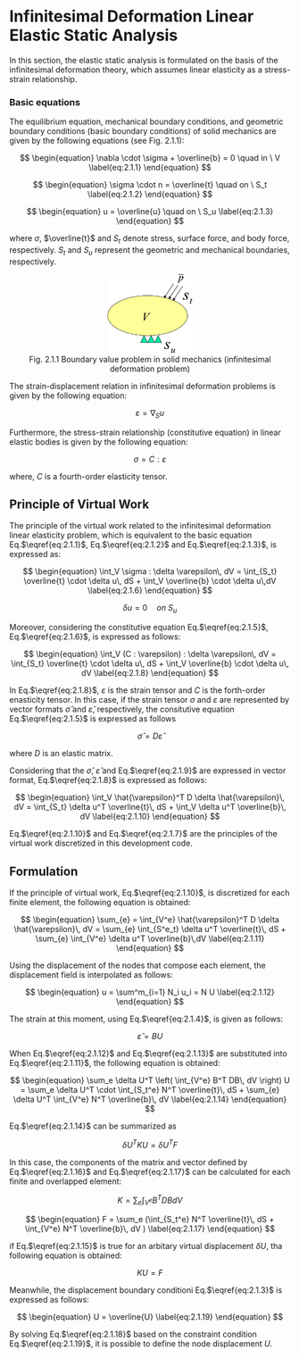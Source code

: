 <script type="text/x-mathjax-config">
MathJax.Hub.Config({
  tex2jax: {
    inlineMath: [['$','$'], ['\\(','\\)']],
    processEscapes: true
  },
  TeX: {
    equationNumbers: {
      autoNumber: "AMS"
    }
  },
  CommonHTML: { matchFontHeight: true },
  displayAlign: "center"
});
</script>
<script src='https://cdnjs.cloudflare.com/ajax/libs/mathjax/2.7.5/MathJax.js?config=TeX-MML-AM_CHTML' async></script>

# Infinitesimal Deformation Linear Elastic Static Analysis

In this section, the elastic static analysis is formulated on the basis of the infinitesimal deformation theory, which assumes linear elasticity as a stress-strain relationship. 

### Basic equations

The equilibrium equation, mechanical boundary conditions, and geometric boundary conditions (basic boundary conditions) of solid mechanics are given by the following equations (see Fig. 2.1.1): 

$$
\begin{equation}
\nabla \cdot \sigma + \overline{b} = 0 \quad in \ V
\label{eq:2.1.1}
\end{equation}
$$

$$
\begin{equation}
\sigma \cdot n = \overline{t} \quad on \ S_t
\label{eq:2.1.2} 
\end{equation}
$$

$$
\begin{equation}
u = \overline{u} \quad on \ S_u
\label{eq:2.1.3}
\end{equation}
$$


where $\sigma$, $\overline{t}$ and $S_t$ denote stress, surface force, and body force, respectively. $S_t$ and $S_u$ represent the geometric and mechanical boundaries, respectively.

<div style="text-align:center;"><img alt="Fig. 2.1.1 Boundary value problem in solid mechanics (infinitesimal deformation problem)" src="media/theory01_01.png" width="30%"/><br/>Fig. 2.1.1 Boundary value problem in solid mechanics (infinitesimal deformation problem)</div>

The strain-displacement relation in infinitesimal deformation problems is given by the following equation:

$$
\begin{equation}
\varepsilon = \nabla_S u
\label{eq:2.1.4}
\end{equation}
$$

Furthermore, the stress-strain relationship (constitutive equation) in linear elastic bodies is given by the following equation:

$$
\begin{equation}
\sigma = C : \varepsilon
\label{eq:2.1.5}
\end{equation}
$$

where, $C$ is a fourth-order elasticity tensor.

## Principle of Virtual Work

The principle of the virtual work related to the infinitesimal deformation linear elasticity problem, which is equivalent to the basic equation Eq.$\eqref{eq:2.1.1}$, Eq.$\eqref{eq:2.1.2}$ and Eq.$\eqref{eq:2.1.3}$, is expressed as:

$$
\begin{equation}
\int_V \sigma : \delta \varepsilon\, dV = \int_{S_t} \overline{t} \cdot \delta u\, dS + \int_V \overline{b} \cdot \delta u\,dV
\label{eq:2.1.6}
\end{equation}
$$

$$
\begin{equation}
\delta u = 0 \quad on \ S_u
\label{eq:2.1.7}
\end{equation}
$$

Moreover, considering the constitutive equation Eq.$\eqref{eq:2.1.5}$, Eq.$\eqref{eq:2.1.6}$, is expressed as follows:

$$
\begin{equation}
\int_V (C : \varepsilon) : \delta \varepsilon\, dV = \int_{S_t} \overline{t} \cdot \delta u\, dS + \int_V \overline{b} \cdot \delta u\, dV
\label{eq:2.1.8}
\end{equation}
$$

In Eq.$\eqref{eq:2.1.8}$, $\varepsilon$ is the strain tensor and $C$ is the forth-order enasticity tensor. In this case, if the strain tensor $\sigma$ and $\varepsilon$ are represented by vector formats $\hat{\sigma}$ and $\hat{\varepsilon}$, respectively, the consitutive equation Eq.$\eqref{eq:2.1.5}$ is expressed as follows

$$
\begin{equation}
\hat{\sigma} = D \hat{\varepsilon}
\label{eq:2.1.9}
\end{equation}
$$

where $D$ is an elastic matrix.

Considering that the $\hat{\sigma}$, $\hat{\varepsilon}$ and Eq.$\eqref{eq:2.1.9}$ are expressed in vector format, Eq.$\eqref{eq:2.1.8}$ is expressed as follows:

$$
\begin{equation}
\int_V \hat{\varepsilon}^T D \delta \hat{\varepsilon}\, dV = \int_{S_t}
\delta u^T \overline{t}\, dS + \int_V \delta u^T \overline{b}\, dV
\label{eq:2.1.10}
\end{equation}
$$

Eq.$\eqref{eq:2.1.10}$ and Eq.$\eqref{eq:2.1.7}$ are the principles of the virtual work discretized in this development code.

## Formulation

If the principle of virtual work, Eq.$\eqref{eq:2.1.10}$, is discretized for each finite element, the following equation is obtained:  

$$
\begin{equation}
\sum_{e} = \int_{V^e} \hat{\varepsilon}^T D \delta \hat{\varepsilon}\, dV = \sum_{e} \int_{S^e_t}
\delta u^T \overline{t}\, dS + \sum_{e} \int_{V^e} \delta u^T \overline{b}\,dV
\label{eq:2.1.11}
\end{equation}
$$

Using the displacement of the nodes that compose each element, the displacement field is interpolated as follows:

$$
\begin{equation}
u = \sum^m_{i=1} N_i u_i = N U
\label{eq:2.1.12}
\end{equation}
$$

The strain at this moment, using Eq.$\eqref{eq:2.1.4}$,  is given as follows:

$$
\begin{equation}
\hat{\varepsilon} = B U
\label{eq:2.1.13}
\end{equation}
$$

When Eq.$\eqref{eq:2.1.12}$ and Eq.$\eqref{eq:2.1.13}$ are substituted into Eq.$\eqref{eq:2.1.11}$, the following equation is obtained:

$$
\begin{equation}
\sum_e \delta U^T \left( \int_{V^e} B^T DB\, dV \right)
U = \sum_e \delta U^T \cdot \int_{S_t^e}
N^T \overline{t}\, dS + \sum_{e} \delta U^T \int_{V^e} N^T
\overline{b}\, dV
\label{eq:2.1.14}
\end{equation}
$$

Eq.$\eqref{eq:2.1.14}$ can be summarized as

$$
\begin{equation}
\delta U^T K U = \delta U^T F
\label{eq:2.1.15}
\end{equation}
$$

In this case, the components of the matrix and vector defined by Eq.$\eqref{eq:2.1.16}$ and Eq.$\eqref{eq:2.1.17}$ can be calculated for each finite and overlapped element:

$$
\begin{equation}
K = \sum_e \int_{V^e} B^T DB dV
\label{eq:2.1.16}
\end{equation}
$$

$$
\begin{equation}
F = \sum_e (\int_{S_t^e} N^T \overline{t}\, dS + \int_{V^e} N^T \overline{b}\, dV )
\label{eq:2.1.17}
\end{equation}
$$

if Eq.$\eqref{eq:2.1.15}$ is true for an arbitary virtual displacement $\delta U$, tha following equation is obtained:

$$
\begin{equation}
K U = F
\label{eq:2.1.18}
\end{equation}
$$

Meanwhile, the displacement boundary conditioni Eq.$\eqref{eq:2.1.3}$ is expressed as follows:

$$
\begin{equation}
U = \overline{U}
\label{eq:2.1.19}
\end{equation}
$$

By solving Eq.$\eqref{eq:2.1.18}$ based on the constraint condition Eq.$\eqref{eq:2.1.19}$, it is possible to define the node displacement $U$.
